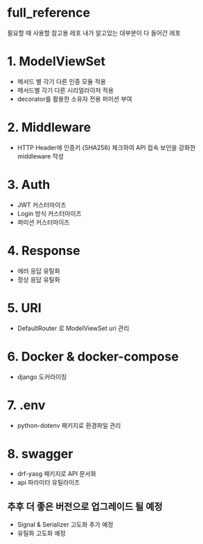 # full_reference
필요할 때 사용할 참고용 레포
내가 알고있는 대부분이 다 들어간 레포

# 1. ModelViewSet
- 메서드 별 각기 다른 인증 모듈 적용
- 메서드별 각기 다른 시리얼라이저 적용
- decorator를 활용한 소유자 전용 퍼미션 부여

# 2. Middleware
- HTTP Header에 인증키 (SHA256) 체크하여 API 접속 보안을 강화한 middleware 작성

# 3. Auth
- JWT 커스터마이즈
- Login 방식 커스터마이즈
- 퍼미션 커스터마이즈

# 4. Response
- 에러 응답 유틸화
- 정상 응답 유틸화

# 5. URI
- DefaultRouter 로 ModelViewSet uri 관리 


# 6. Docker & docker-compose
- django 도커라이징

# 7. .env
- python-dotenv 패키지로 환경파일 관리

# 8. swagger
- drf-yasg 패키지로 API 문서화
- api 파라미터 유틸라이즈

## 추후 더 좋은 버전으로 업그레이드 될 예정
- Signal & Serializer 고도화 추가 예정
- 유틸화 고도화 예정
